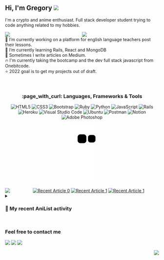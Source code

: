 ## Hi, I'm Gregory <img src="https://media4.giphy.com/media/QmH8OnsBQvC4yn8BnX/giphy.gif?cid=ecf05e47ymoug6yz2xbd3dq238xdz0hvjz4b2z9vr30x5vre&rid=giphy.gif&ct=s" height="37" />
I'm a crypto and anime enthusiast. Full stack developer student trying to code anything related to my hobbies.

[<img align="right" width="50%" src="https://github-readme-stats-ouuan.vercel.app/api?username=Gregory280&theme=dark&show_icons=true">](https://metrics.lecoq.io/ouuan#gh-dark-mode-only)
[<img align="right" width="50%" src="https://github-readme-stats-ouuan.vercel.app/api?username=Gregory280&show_icons=true">](https://metrics.lecoq.io/ouuan#gh-light-mode-only)

🔭 I’m currently working on a platform for english language teachers post their lessons. <br>
🌱 I’m currently learning Rails, React and MongoDB <br>
📝 Sometimes I write articles on Medium. <br>
:fire: I'm currently taking the bootcamp and the dev full stack javascript from Onebitcode. <br>
:star: 2022 goal is to get my projects out of draft.<br>
<br><br>
<div align="center">
  
  <h3>:page_with_curl: Languages, Frameworks & Tools</h3>

![HTML5](https://img.shields.io/badge/html5-%23E34F26.svg?style=for-the-badge&logo=html5&logoColor=white)
![CSS3](https://img.shields.io/badge/css3-%231572B6.svg?style=for-the-badge&logo=css3&logoColor=white)
![Bootstrap](https://img.shields.io/badge/bootstrap-%23563D7C.svg?style=for-the-badge&logo=bootstrap&logoColor=white)
![Ruby](https://img.shields.io/badge/ruby-%23CC342D.svg?style=for-the-badge&logo=ruby&logoColor=white)
![Python](https://img.shields.io/badge/python-3670A0?style=for-the-badge&logo=python&logoColor=ffdd54)
![JavaScript](https://img.shields.io/badge/javascript-%23323330.svg?style=for-the-badge&logo=javascript&logoColor=%23F7DF1E)
![Rails](https://img.shields.io/badge/rails-%23CC0000.svg?style=for-the-badge&logo=ruby-on-rails&logoColor=white)
![Heroku](https://img.shields.io/badge/heroku-%23430098.svg?style=for-the-badge&logo=heroku&logoColor=white)
![Visual Studio Code](https://img.shields.io/badge/Visual%20Studio%20Code-0078d7.svg?style=for-the-badge&logo=visual-studio-code&logoColor=white)
![Ubuntu](https://img.shields.io/badge/Ubuntu-E95420?style=for-the-badge&logo=ubuntu&logoColor=white)
![Postman](https://img.shields.io/badge/Postman-FF6C37?style=for-the-badge&logo=postman&logoColor=white)
![Notion](https://img.shields.io/badge/Notion-%23000000.svg?style=for-the-badge&logo=notion&logoColor=white)
![Adobe Photoshop](https://img.shields.io/badge/adobe%20photoshop-%2331A8FF.svg?style=for-the-badge&logo=adobe%20photoshop&logoColor=white)


  ![Snake animation](https://github.com/Gregory280/Gregory280/blob/output/github-contribution-grid-snake.svg)
 
</div>
<div align="center">
  <img align="left" width="18%" src="https://i.imgur.com/SIQdKfs.png" />
  <div align="left">
    <a target="_blank" href="https://github-readme-medium-recent-article.vercel.app/medium/@gregorymayer/0"><img width="65%" src="https://github-readme-medium-recent-article.vercel.app/medium/@gregorymayer/0" alt="Recent Article 0"></a>
    <a target="_blank" href="https://github-readme-medium-recent-article.vercel.app/medium/@gregorymayer/1"><img width="65%" src="https://github-readme-medium-recent-article.vercel.app/medium/@gregorymayer/1" alt="Recent Article 1"></a>
    <a target="_blank" href="https://github-readme-medium-recent-article.vercel.app/medium/@gregorymayer/1"><img width="65%" src="https://github-readme-medium-recent-article.vercel.app/medium/@gregorymayer/1" alt="Recent Article 1"></a>   
   </div>
</div>

<details>
<summary>
  <h3>🌸 My recent AniList activity</h3><br>
</summary>
<img align="left" width="23%" src="https://i.pinimg.com/originals/a9/64/16/a964169eb7c7222ea1b9b8c83742513b.jpg" />
<div align="left">
<!-- ANILIST_ACTIVITY:start -->

-   📺 Completed [Killing Bites](https://anilist.co/anime/98389) (05:53, 05 April 2022)
-   📺 Completed [Kotaro Lives Alone](https://anilist.co/anime/139589) (05:51, 01 April 2022)
-   📺 Completed [Platinum End](https://anilist.co/anime/127401) (06:09, 28 March 2022)
-   📺 Completed [My Dress-Up Darling](https://anilist.co/anime/132405) (04:34, 28 March 2022)
-   📺 Completed [Gurren Lagann](https://anilist.co/anime/2001) (03:01, 28 March 2022)
-   📺 Completed [Akebi’s Sailor Uniform](https://anilist.co/anime/131548) (01:47, 28 March 2022)
-   📺 Completed [One Piece Film: Strong World](https://anilist.co/anime/4155) (21:58, 17 March 2022)
-   📺 Completed [Super Crooks](https://anilist.co/anime/109946) (06:17, 11 March 2022)

<!-- ANILIST_ACTIVITY:end -->
  </div>
  <br>
</details>

 
<h3>Feel free to contact me</h3>

[<img src="https://img.shields.io/badge/Telegram-@gnm280-blue">](https://t.me/gnm280)
[<img src="https://img.shields.io/badge/LinkedIn-Gregory Mayer-green">](https://www.linkedin.com/in/gregory-nicholas-mayer-373742232/)
[<img src="https://img.shields.io/badge/Email-gregory.nicholas.mayer@hotmail.com-orange">](mailto:gregory.nicholas.mayer@hotmail.com)

<div align="right">
  
  ![](https://komarev.com/ghpvc/?username=Gregory280&color=green&style=for-the-badge)
  
</div>


